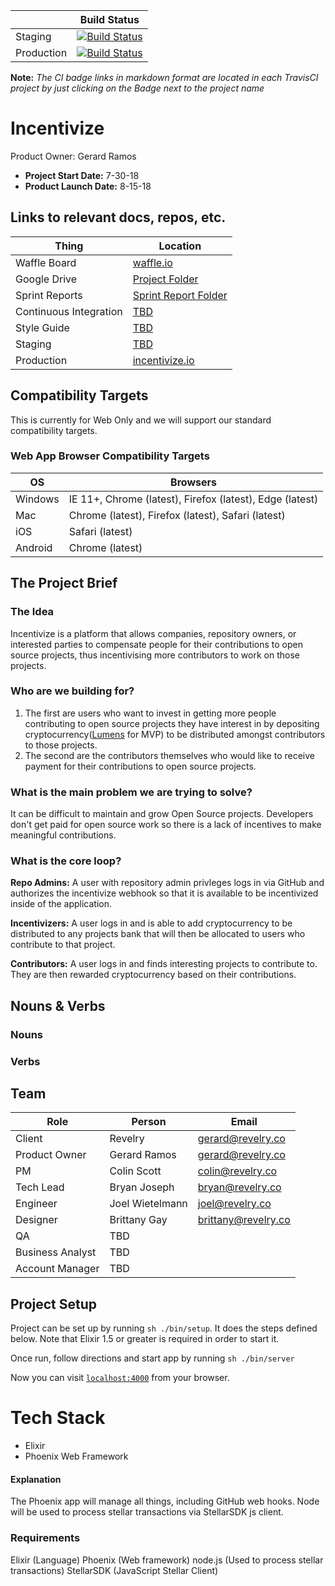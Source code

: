 |            | Build Status                                                                                                                                      |
| ---------- | ------------------------------------------------------------------------------------------------------------------------------------------------- |
| Staging    | [![Build Status](https://travis-ci.com/revelrylabs/uniti.svg?token=JiDUwgto8S7TTehG43yL&branch=develop)](https://travis-ci.com/revelrylabs/uniti) |
| Production | [![Build Status](https://travis-ci.com/revelrylabs/uniti.svg?token=JiDUwgto8S7TTehG43yL&branch=develop)](https://travis-ci.com/revelrylabs/uniti) |

**Note:** _The CI badge links in markdown format are located in each TravisCI project by just clicking on the Badge next to the project name_

# Incentivize
Product Owner: Gerard Ramos
* **Project Start Date:** 7-30-18
* **Product Launch Date:** 8-15-18

## Links to relevant docs, repos, etc.
Thing | Location
--- | ---
Waffle Board | [waffle.io](https://waffle.io/revelrylabs/incentivize)
Google Drive | [Project Folder](https://drive.google.com/drive/u/0/folders/1lY2hz6KTeVWQ82HzeTiPBVui6xm3RISs)
Sprint Reports | [Sprint Report Folder](https://drive.google.com/drive/u/0/folders/1vb3BtxN6XlaU38Z-bfh6xluqRG5LRoc2)
Continuous Integration | [TBD]()
Style Guide | [TBD]()
Staging | [TBD]()
Production | [incentivize.io](https://incentivize.io)

## Compatibility Targets
This is currently for Web Only and we will support our standard compatibility targets. 

### Web App Browser Compatibility Targets

| OS      | Browsers                                                 |
| ------- | -------------------------------------------------------- |
| Windows | IE 11+, Chrome (latest), Firefox (latest), Edge (latest) |
| Mac     | Chrome (latest), Firefox (latest), Safari (latest)       |
| iOS     | Safari (latest)                                          |
| Android | Chrome (latest)                                          |

## The Project Brief

### The Idea
Incentivize is a platform that allows companies, repository owners, or interested parties to compensate people for their contributions to open source projects, thus incentivising more contributors to work on those projects.

### Who are we building for?
1) The first are users who want to invest in getting more people contributing to open source projects they have interest in by depositing cryptocurrency([Lumens](https://www.stellar.org/lumens/) for MVP) to be distributed amongst contributors to those projects. 
2) The second are the contributors themselves who would like to receive payment for their contributions to open source projects.

### What is the main problem we are trying to solve?
It can be difficult to maintain and grow Open Source projects. Developers don't get paid for open source work so there is a lack of incentives to make meaningful contributions.

### What is the core loop?
**Repo Admins:** A user with repository admin privleges logs in via GitHub and authorizes the incentivize webhook so that it is available to be incentivized inside of the application.

**Incentivizers:** A user logs in and is able to add cryptocurrency to be distributed to any projects bank that will then be allocated to users who contribute to that project. 

**Contributors:** A user logs in and finds interesting projects to contribute to. They are then rewarded cryptocurrency based on their contributions.

## Nouns & Verbs

### Nouns

### Verbs

## Team

Role | Person | Email
---- | --- | ---
Client | Revelry | gerard@revelry.co
Product Owner | Gerard Ramos | gerard@revelry.co
PM | Colin Scott | colin@revelry.co
Tech Lead | Bryan Joseph | bryan@revelry.co
Engineer | Joel Wietelmann | joel@revelry.co
Designer | Brittany Gay | brittany@revelry.co
QA | TBD |
Business Analyst | TBD |
Account Manager | TBD |

## Project Setup

Project can be set up by running `sh ./bin/setup`. It does the steps defined below.
Note that Elixir 1.5 or greater is required in order to start it.

Once run, follow directions and start app by running `sh ./bin/server`

Now you can visit [`localhost:4000`](http://localhost:4000) from your browser.

# Tech Stack
- Elixir
- Phoenix Web Framework

#### Explanation
The Phoenix app will manage all things, including GitHub web hooks. Node will be used to process stellar transactions via StellarSDK js client. 

### Requirements
Elixir (Language)
Phoenix (Web framework)
node.js (Used to process stellar transactions)
StellarSDK (JavaScript Stellar Client)
